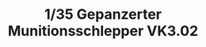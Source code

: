---
layout: product
title: "1/35 Gepanzerter Munitionsschlepper VK3.02"
price: "2600" 
desc: "Maketa"
img_path: "/assets/img/DW35016.webp"
brand: "Das Werk"
available: true
special_offer: false
new: true
soon: false
cat: "010000"
subcat: "011100"
subsubcat: "0N/A"
sifra: "DW35016"
popular: false
---